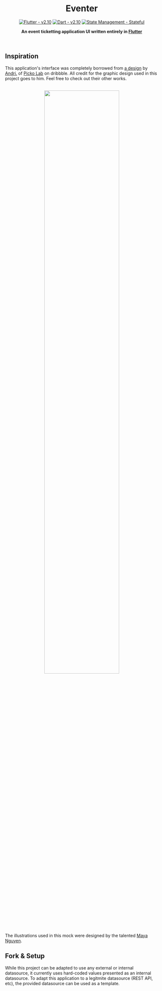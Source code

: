 <div align="center">
  
# Eventer
  
[![Flutter - v2.10](https://img.shields.io/badge/Flutter-v2.10-blue)](https://flutter.dev/)
[![Dart - v2.10](https://img.shields.io/badge/Dart-v2.16-lightblue)](https://dart.dev/)
[![State Management - Stateful](https://img.shields.io/badge/Stateful%20Management-Stateful-lightblue)](https://dart.dev/)

**An event ticketting application UI written entirely in [Flutter](https://flutter.dev/)**

</br>

<!-- <kbd>
<img src="https://github.com/rafaelcolladojr/taskster/raw/master/images/taskster_demo.gif" width="256" />
</kbd> -->

</div>

## Inspiration

This application's interface was completely borrowed from [a design](https://dribbble.com/shots/15718338-Task-Management-App-Project-Management) by [Andri.](https://dribbble.com/andri145) of [Picko Lab](https://dribbble.com/Pickolab) on dribbble. All credit for the graphic design used in this project goes to him. Feel free to check out their other works.

</br>

<div align="center">
<img width="70%" src="https://user-images.githubusercontent.com/7101404/156842235-bffa41e2-8662-4483-89e7-623668e13df7.png" />
</div>

</br>

The illustrations used in this mock were designed by the talented [Maya Nguyen](https://dribbble.com/mayanguyen).

## Fork & Setup

While this project can be adapted to use any external or internal datasource, it currently uses hard-coded values presented as an internal datasource. To adapt this application to a legitmite datasource (REST API, etc), the provided datasource can be used as a template.
